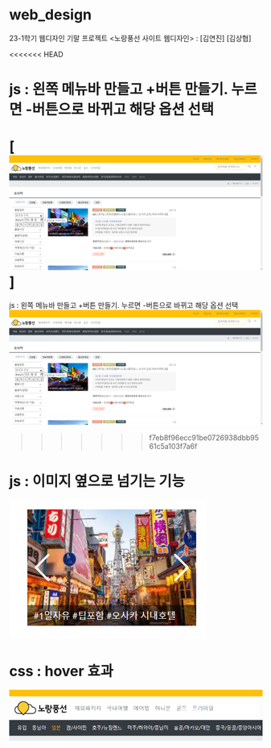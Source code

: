 # web_design
23-1학기 웹디자인 기말 프로젝트 &lt;노랑풍선 사이트 웹디자인> : [김연진] [김상협] 

<<<<<<< HEAD
# js : 왼쪽 메뉴바 만들고 +버튼 만들기. 누르면 -버튼으로 바뀌고 해당 옵션 선택
[![alt text](image.png)]
=======
js : 왼쪽 메뉴바 만들고 +버튼 만들기. 누르면 -버튼으로 바뀌고 해당 옵션 선택
![alt text](image.png)
>>>>>>> f7eb8f96ecc91be0726938dbb9561c5a103f7a6f

# js : 이미지 옆으로 넘기는 기능
![alt text](image-1.png)

# css : hover 효과
![alt text](image-2.png)


